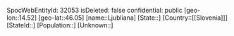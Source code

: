 ﻿---
location: [46.05,14.52]
type: City
tags:
- geo/City

---
SpocWebEntityId: 32053
isDeleted: false
confidential: public
[geo-lon::14.52]
[geo-lat::46.05]
[name::Ljubliana]
[State::]
[Country::[[Slovenia]]]
[StateId::]
[Population::]
[Unknown::]

